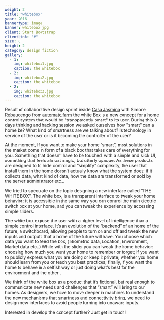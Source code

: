 ```yaml
---
weight: 2
title: "whitebox"
year: 2016
bannertype: image
banner: whitebox.jpg
client: Start Bootstrap
clientLink: "#"
size: 8
height: 2
category: design fiction
gallery:
  - 1:
    img: whitebox1.jpg
    caption: the whitebox
  - 2:
    img: whitebox2.jpg
    caption: the whitebox
  - 2:
    img: whitebox3.jpg
    caption: the whitebox
---
```


Result of collaborative design sprint inside [Casa Jasmina](http://casajasmina.cc/) with Simone Rebaudengo from [automato.farm](http://www.automato.farm) the white Box is a new concept for a home control system that would be "transparently smart" to its user.
During this 3 days thinking and hacking session we asked ourselves how "smart" can a home be? What kind of smartness are we talking about? Is technology in service of the user or is it becoming the controller of the user?

At the moment, If you want to make your home “smart”, most solutions in the market come in form of a black box that takes care of everything for you.
Something that doesn’t have to be touched, with a simple and slick UI, something that feels almost magic, but utterly opaque.
As these products are designed to to hide control and “simplify” complexity, the user that install them in the home doesn’t actually know what the system does: if it collects data, what kind of data, how the data are transformed or sold by the server administrator etc…

We tried to speculate on the topic designing a new interface called “THE WHITE BOX”.
The white box, is a transparent interface to tweak your home behavior;
It is accessible in the same way you can control the main electric switch box at your home, and you can tweak the experience by accessing simple sliders.

The white box expose the user with a higher level of intelligence than a simple control interface.
It’s an evolution of the “backend” of an home of the future, a switchboard, allowing people to turn on and off and tweak the new inputs and outputs that a home of the future will have.
You choose which data you want to feed the box, ( Biometric data, Location, Environment, Market data  etc..) While with the slider you can tweak the home behavior: choosing how much you want your home to remember or forget; if you want to publicly express what you are doing or keep it private; whether you home should learn from you or teach you best practices; finally, if you want the home to behave in a selfish way or just doing what’s best for the environment and the other .

We think of the white box as a product that it’s fictional, but real enough to communicate new needs and challenges that “smart” will bring to our homes. As designers, we have to move deeper in machines to understand the new mechanisms that smartness and connectivity bring, we need to design new interfaces to avoid people turning into unaware inputs.

Interested in develop the concept further? Just get in touch!
